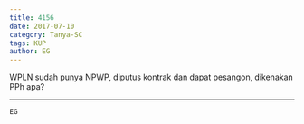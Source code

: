 ```yaml
---
title: 4156
date: 2017-07-10
category: Tanya-SC
tags: KUP
author: EG
---
```


WPLN sudah punya NPWP, diputus kontrak dan dapat pesangon, dikenakan PPh apa?

---



`EG`
